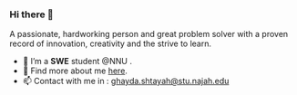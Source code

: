 ### Hi there 👋

A passionate,  hardworking person and great problem solver with a proven record of innovation, creativity and the strive to learn.

- 🌱  I’m a **SWE** student @NNU . 
- 💬 Find more about me [here](https://www.linkedin.com/in/ghaidaa-shtayeh-6279101a7/).
- 📫 Contact with me in : ghayda.shtayah@stu.najah.edu


